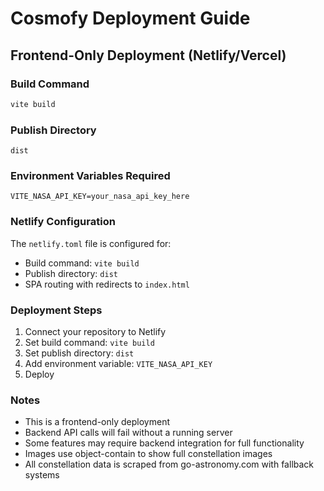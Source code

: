# Cosmofy Deployment Guide

## Frontend-Only Deployment (Netlify/Vercel)

### Build Command
```bash
vite build
```

### Publish Directory
```
dist
```

### Environment Variables Required
```
VITE_NASA_API_KEY=your_nasa_api_key_here
```

### Netlify Configuration
The `netlify.toml` file is configured for:
- Build command: `vite build`
- Publish directory: `dist`
- SPA routing with redirects to `index.html`

### Deployment Steps
1. Connect your repository to Netlify
2. Set build command: `vite build`
3. Set publish directory: `dist`
4. Add environment variable: `VITE_NASA_API_KEY`
5. Deploy

### Notes
- This is a frontend-only deployment
- Backend API calls will fail without a running server
- Some features may require backend integration for full functionality
- Images use object-contain to show full constellation images
- All constellation data is scraped from go-astronomy.com with fallback systems